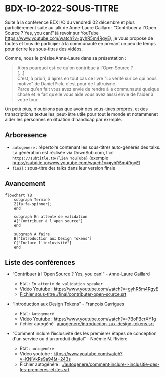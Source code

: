 # BDX-IO-2022-SOUS-TITRE

Suite à la conférence BDX I/O du vendredi 02 décembre et plus particlièrement suite au talk de Anne-Laure Gaillard : <q>Contribuer à l'Open Source ? Yes, you can!</q> (à revoir sur YouTube https://www.youtube.com/watch?v=gyhR5m4RgyE),
je vous propose de toutes et tous de participer à la communauté en prenant un peu de temps pour écrire les sous-titres des vidéos.

Comme, nous le présise Anne-Laure dans sa présentation :
<blockquote>
Alors pourquoi est-ce qu'on contribue à l'Open Source ? <br/>
[...]<br/>
C'est, à priori, d'après en tout cas ce livre "La vérité sur ce qui nous motive" de Daniel Pick, c'est pour de l'altruisme.<br/>
Parce qu'en fait vous avez envie de rendre à la communauté quelque chose et le fait qu'elle vous aide vous avez aussi envie de l'aider à votre tour.
</blockquote>

Un petit plus, n'oublions pas que avoir des sous-titres propres, et des transcriptions textuelles, peut-être utile pour tout le monde et notammenet aider les personnes 
en situation d'handicap par exemple.


## Arboresence
* `autogenere` : répertoire contenant les sous-titres auto-générés des talks. La génération est réalisée via DownSub.com, l'url `https://subtitle.to/{lien YouTube}` (exemple https://subtitle.to/www.youtube.com/watch?v=gyhR5m4RgyE)
* `final` : sous-titre des talks dans leur version finale


## Avancement
```mermaid
flowchart TB
    subgraph Terminé
    Z(fa:fa-spinner);
    end
    
    subgraph En attente de validation
    A["Contribuer à l'open source"]
    end

    subgraph A faire
    B["Introduction aux Design Tokens"]
    C["Inclure l'inclusivité"]
    end
```

## Liste des conférences
* <q>Contribuer à l'Open Source ? Yes, you can!</q> - Anne-Laure Gaillard
  * Etat : `En attente de validation speaker`
  * Vidéo Youtube : https://www.youtube.com/watch?v=gyhR5m4RgyE
  * [Fichier sous-titre ./final/contributer-open-source.srt](./final/contributer-open-source.srt)

* <q>Introduction aux Design Tokens</q> - François Garrigues
  * Etat : `Autogeneré`
  * Vidéo Youtube : https://www.youtube.com/watch?v=7BoFBcrXY1g
  * fichier autogéné : [autogenere/introduction-aux-design-tokens.srt](autogenere/introduction-aux-design-tokens.srt)

* <q>Comment inclure l’inclusivité dès les premières étapes de conception d'un service ou d'un produit digital</q> - Noémie M. Rivière
  * Etat : `autogénéré`
  * Vidéo youtube : https://www.youtube.com/watch?v=KNlVkRs9a94&t=243s
  * Fichier autogénéré : [./autogenere/comment-inclure-l-inclusitie-des-les-premieres-etates.srt](./autogenere/comment-inclure-l-inclusitie-des-les-premieres-etates.srt)
